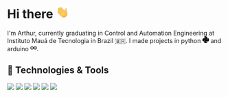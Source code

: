 # Hi there <img src=./img/wave.gif width="30px">

<!--
**arthurkko/arthurkko** is a ✨ _special_ ✨ repository because its `README.md` (this file) appears on your GitHub profile.

Here are some ideas to get you started:

- 🔭 I’m currently working on ...
- 🌱 I’m currently learning ...
- 👯 I’m looking to collaborate on ...
- 🤔 I’m looking for help with ...
- 💬 Ask me about ...
- 📫 How to reach me: ...
- 😄 Pronouns: ...
- ⚡ Fun fact: ...
-->

I'm Arthur, currently graduating in Control and Automation Engineering at Instituto Mauá de Tecnologia in Brazil 🇧🇷. I made projects in python <img src=./img/python.svg width="15px"> and arduino <img src=./img/arduino.svg width="15px">.

## 🔧 Technologies & Tools
![](https://img.shields.io/badge/OS-MacOS-informational?style=plas&logo=apple&logoColor=white&color=2bbc8a)
![](https://img.shields.io/badge/OS-Windows-informational?style=plas&logo=windows&logoColor=white&color=2bbc8a)
![](https://img.shields.io/badge/Code-Python-informational?style=plas&logo=python&logoColor=white&color=2bbc8a)
![](https://img.shields.io/badge/Code-Arduino-informational?style=plas&logo=arduino&logoColor=white&color=2bbc8a)
![](https://img.shields.io/badge/Shell-Zsh-informational?style=plas&logo=gnu-ash&logoColor=white&color=2bbc8a)
![](https://img.shields.io/badge/Shell-Bash-informational?style=plas&logo=gnu-bash&logoColor=white&color=2bbc8a)